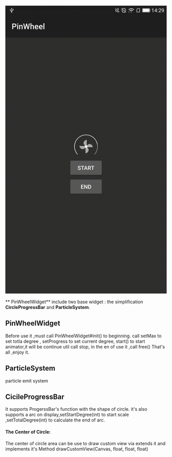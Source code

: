 ![PinWheel](./captures/device-2017-05-15-142922.gif)

** PinWheelWidget** include two base widget : the simplification **CircleProgressBar** and **ParticleSystem**.

## PinWheelWidget
 Before use it ,must call PinWheelWidget#init() to beginning. call setMax to set totla degree , setProgress to set current degree, start() to start animator,it will be continue util call stop, in the en of use it ,call free()
That's all ,enjoy it.

## ParticleSystem
particle emit system

## CicileProgressBar

It supports ProgerssBar's function with the shape of circle.
it's also supports a arc on display,setStartDegree(int) to start scale ,setTotalDegree(int) to calculate the end of arc.
#### The Center of Circle:
 The center of circle area can be use to draw custom view via extends it and implements it's Method drawCustomView(Canvas, float, float, float)


